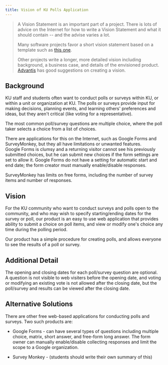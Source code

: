 ```yaml
---
title: Vision of KU Polls Application
---
```


> A Vision Statement is an important part of a project.
> There is lots of advice on the Internet for how to write a Vision
> Statement and what it should contain -- and the advise varies a lot.
>
> Many software projects favor a short vision statement based
> on a template such as [this one](https://www.atlascode.com/blog/creating-a-software-product-vision-statement/).   
>
> Other projects write a longer, more detailed vision 
> including background, a business case, and details of
> the envisioned product.
> [Advantis](https://www.edvantis.com/blog/project-vision-in-software-development/) 
> has good suggestions on creating a vision.

## Background

KU staff and students often want to conduct polls or surveys
within KU, or within a unit or organization at KU.
The polls or surveys provide input for making decisions,
planning events, and learning others' preferences and ideas,
but they aren't critical (like voting for a representative).

The most common poll/survey questions are multiple choice, 
where the poll taker selects a choice from a list of choices.

There are applications for this on the Internet,
such as Google Forms and SurveyMonkey, but they all
have limitations or unwanted features.  
Google Forms is clumsy and a returning visitor cannot
see his previously submitted choices, but he can submit
new choices if the form settings are set to allow it.
Google Forms do not have a setting for automatic start 
and end date; the form creator must manually enable/disable responses.

SurveyMonkey has limits on free forms, including the
number of survey items and number of responses.

## Vision

For the KU community
who want to conduct surveys and polls open to the community,
and who may wish to specify starting/ending dates for the survey or poll,
our product is an easy to use web application that 
provides ability to submit a choice on poll items,
and view or modify one's choice any time during the polling period.

Our product has a simple procedure for creating polls,
and allows everyone to see the results of a poll or survey.

## Additional Detail

The opening and closing dates for each poll/survey question are optional.  
A question is not visible to web visiters before the opening date,
and voting or modifying an existing vote is not allowed after
the closing date, but the poll/survey and results can be 
viewed after the closing date.

## Alternative Solutions

There are other free web-based applications for conducting polls and surveys.
Two such products are:

* Google Forms - can have several types of questions including multiple choice, matrix, short answer, and free-form long answer. The form owner can manually enable/disable collecting responses and limit the scope to a Google organization.

* Survey Monkey - (students should write their own summary of this)

